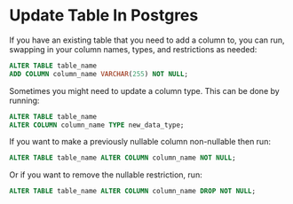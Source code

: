 # Update Table In Postgres

If you have an existing table that you need to add a column to, you can run, 
swapping in your column names, types, and restrictions as needed:

```sql
ALTER TABLE table_name
ADD COLUMN column_name VARCHAR(255) NOT NULL;
```

Sometimes you might need to update a column type. This can be done by running:

```sql
ALTER TABLE table_name
ALTER COLUMN column_name TYPE new_data_type;
```

If you want to make a previously nullable column non-nullable then run:

```sql
ALTER TABLE table_name ALTER COLUMN column_name NOT NULL;
```

Or if you want to remove the nullable restriction, run:

```sql
ALTER TABLE table_name ALTER COLUMN column_name DROP NOT NULL;
```
